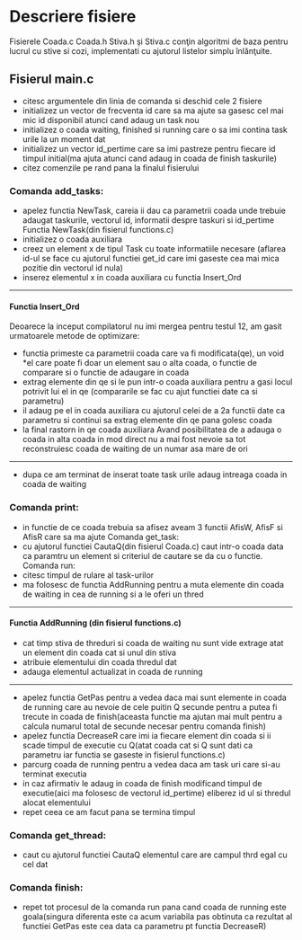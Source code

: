 # Descriere fisiere 

Fisierele Coada.c Coada.h Stiva.h şi Stiva.c conţin algoritmi de baza pentru lucrul cu stive si cozi, implementati cu ajutorul listelor simplu înlănţuite.

## Fisierul main.c

 * citesc argumentele din linia de comanda si deschid cele 2 fisiere
 * initializez un vector de frecventa id care sa ma ajute sa gasesc cel mai mic id disponibil atunci cand adaug un task nou
 * initializez o coada waiting, finished si running care o sa imi contina task urile la un moment dat
 * initializez un vector id_pertime care sa imi pastreze pentru fiecare id timpul initial(ma ajuta atunci cand adaug in coada de finish taskurile)
 * citez comenzile pe rand pana la finalul fisierului

### Comanda add_tasks:

* apelez functia NewTask, careia ii dau ca parametrii coada unde trebuie adaugat taskurile, vectorul id, informatii despre taskuri si id_pertime
Functia NewTask(din fisierul functions.c)
* initializez o coada auxiliara
* creez un element x de tipul Task cu toate informatiile necesare (aflarea id-ul se face cu ajutorul functiei get_id care imi gaseste cea mai mica pozitie din vectorul id nula)
* inserez elementul x in coada auxiliara cu functia Insert_Ord
-------------------------------------------------------------------------------------------------------------------------------------------------
#### Functia Insert_Ord

 Deoarece la inceput compilatorul nu imi mergea pentru testul 12, am gasit urmatoarele metode de optimizare:
 * functia primeste ca parametrii coada care va fi modificata(qe), un void *el care poate fi doar un element sau o alta coada, o functie de comparare si o functie de adaugare in coada
 * extrag elemente din qe si le pun intr-o coada auxiliara pentru a gasi locul potrivit lui el in qe (compararile se fac cu ajut functiei date ca si parametru)
 * il adaug pe el in coada auxiliara cu ajutorul celei de a 2a functii date ca parametru si continui sa extrag elemente din qe pana golesc coada
 * la final rastorn in qe coada auxiliara
 Avand posibilitatea de a adauga o coada in alta coada in mod direct nu a mai fost nevoie sa tot reconstruiesc coada de waiting de un numar asa mare de ori
-------------------------------------------------------------------------------------------------------------------------------------------------
* dupa ce am terminat de inserat toate task urile adaug intreaga coada in coada de waiting

### Comanda print:

* in functie de ce coada trebuia sa afisez aveam 3 functii AfisW, AfisF si AfisR care sa ma ajute
Comanda get_task:
* cu ajutorul functiei CautaQ(din fisierul Coada.c) caut intr-o coada data ca paramtru un element si criteriul de cautare se da cu o functie.
Comanda run:
* citesc timpul de rulare al task-urilor
* ma folosesc de functia AddRunning pentru a muta elemente din coada de waiting in cea de running si a le oferi un thred
-------------------------------------------------------------------------------------------------------------------------------------------------
#### Functia AddRunning (din fisierul functions.c)

* cat timp stiva de threduri si coada de waiting nu sunt vide extrage atat un element din coada cat si unul din stiva
* atribuie elementului din coada thredul dat
* adauga elementul actualizat in coada de running
-------------------------------------------------------------------------------------------------------------------------------------------------
* apelez functia GetPas pentru a vedea daca mai sunt elemente in coada de running care au nevoie de cele puitin Q secunde pentru a putea fi trecute in coada de finish(aceasta functie ma ajutan mai mult pentru a calcula numarul total de secunde necesar pentru comanda finish)
* apelez functia DecreaseR care imi ia fiecare element din coada si ii scade timpul de executie cu Q(atat coada cat si Q sunt dati ca parametru iar functia se gaseste in fisierul functions.c)
* parcurg coada de running pentru a vedea daca am task uri care si-au terminat executia
* in caz afirmativ le adaug in coada de finish modificand timpul de executie(aici ma folosesc de vectorul id_pertime)
eliberez id ul si thredul alocat elementului
* repet ceea ce am facut pana se termina timpul


### Comanda get_thread:

* caut cu ajutorul functiei CautaQ elementul care are campul thrd egal cu cel dat

### Comanda finish:

* repet tot procesul de la comanda run pana cand coada de running este goala(singura diferenta este ca acum variabila pas obtinuta ca rezultat al functiei GetPas este cea data ca parametru pt functia DecreaseR)
